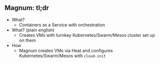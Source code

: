 ## Magnum: tl;dr

* What?
  * Containers as a Service with orchestration
* What? (plain english)
  * Creates VMs with turnkey Kubernetes/Swarm/Mesos cluster set up on them
* How
  * Magnum creates VMs via Heat and configures Kubernetes/Swarm/Mesos with
    `cloud-init`

<!--

If you are watching this, you are probably aware of what Magnum is and how it
roughly works. Just to make sure, a very quick rundown:

It provides Containers as a Service with orchestration. In plain English that
means it creates a bunch of VMs with a turnkey Kubernetes, Swarm or Mesos
running on them. Under the hood it uses Heat and `cloud-init` to build these
clusters.

-->
